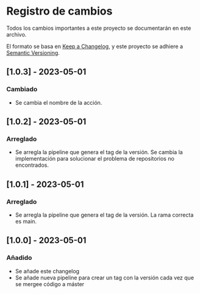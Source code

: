 # Registro de cambios

Todos los cambios importantes a este proyecto se documentarán en este archivo.

El formato se basa en [Keep a Changelog](https://keepachangelog.com/es/1.0.0/),
y este proyecto se adhiere a [Semantic Versioning](https://semver.org/lang/es/spec/v2.0.0.html).

## [1.0.3] - 2023-05-01

### Cambiado

- Se cambia el nombre de la acción.

## [1.0.2] - 2023-05-01

### Arreglado

- Se arregla la pipeline que genera el tag de la versión. Se cambia la implementación para solucionar
  el problema de repositorios no encontrados.

## [1.0.1] - 2023-05-01

### Arreglado

- Se arregla la pipeline que genera el tag de la versión. La rama correcta es main.

## [1.0.0] - 2023-05-01

### Añadido

- Se añade este changelog
- Se añade nueva pipeline para crear un tag con la versión cada vez que se mergee código a máster
